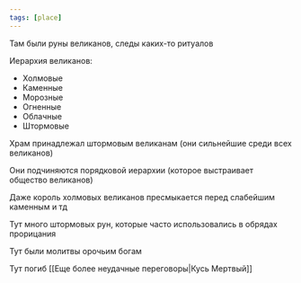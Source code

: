 ```yaml
---
tags: [place]
---
```


Там были руны великанов, следы каких-то ритуалов

Иерархия великанов:

- Холмовые
- Каменные
- Морозные
- Огненные
- Облачные
- Штормовые

Храм принадлежал штормовым великанам (они сильнейшие среди всех великанов)

Они подчиняются порядковой иерархии (которое выстраивает общество великанов)

Даже король холмовых великанов пресмыкается перед слабейшим каменным и тд

Тут много штормовых рун, которые часто использовались в обрядах прорицания

Тут были молитвы орочьим богам

Тут погиб [[Еще более неудачные переговоры|Кусь Мертвый]]
